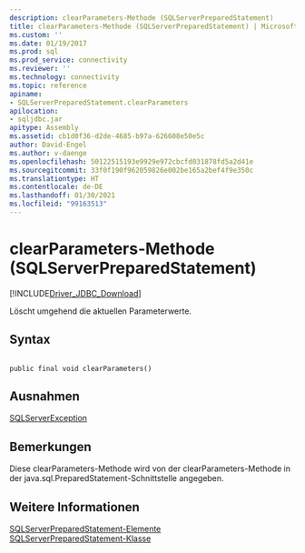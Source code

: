 ```yaml
---
description: clearParameters-Methode (SQLServerPreparedStatement)
title: clearParameters-Methode (SQLServerPreparedStatement) | Microsoft-Dokumentation
ms.custom: ''
ms.date: 01/19/2017
ms.prod: sql
ms.prod_service: connectivity
ms.reviewer: ''
ms.technology: connectivity
ms.topic: reference
apiname:
- SQLServerPreparedStatement.clearParameters
apilocation:
- sqljdbc.jar
apitype: Assembly
ms.assetid: cb1d0f36-d2de-4685-b97a-626608e50e5c
author: David-Engel
ms.author: v-daenge
ms.openlocfilehash: 50122515193e9929e972cbcfd031878fd5a2d41e
ms.sourcegitcommit: 33f0f190f962059826e002be165a2bef4f9e350c
ms.translationtype: HT
ms.contentlocale: de-DE
ms.lasthandoff: 01/30/2021
ms.locfileid: "99163513"
---
```

# <a name="clearparameters-method-sqlserverpreparedstatement"></a>clearParameters-Methode (SQLServerPreparedStatement)
[!INCLUDE[Driver_JDBC_Download](../../../includes/driver_jdbc_download.md)]

  Löscht umgehend die aktuellen Parameterwerte.  
  
## <a name="syntax"></a>Syntax  
  
```  
  
public final void clearParameters()  
```  
  
## <a name="exceptions"></a>Ausnahmen  
 [SQLServerException](../../../connect/jdbc/reference/sqlserverexception-class.md)  
  
## <a name="remarks"></a>Bemerkungen  
 Diese clearParameters-Methode wird von der clearParameters-Methode in der java.sql.PreparedStatement-Schnittstelle angegeben.  
  
## <a name="see-also"></a>Weitere Informationen  
 [SQLServerPreparedStatement-Elemente](../../../connect/jdbc/reference/sqlserverpreparedstatement-members.md)   
 [SQLServerPreparedStatement-Klasse](../../../connect/jdbc/reference/sqlserverpreparedstatement-class.md)  
  
  
